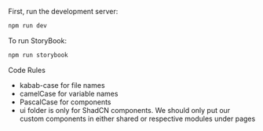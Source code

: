 First, run the development server:

```bash
npm run dev 
```

To run StoryBook: 
```bash
npm run storybook 
```

Code Rules
- kabab-case for file names
- camelCase for variable names
- PascalCase for components
- ui folder is only for ShadCN components. We should only put our custom components in either shared or respective modules under pages
  
